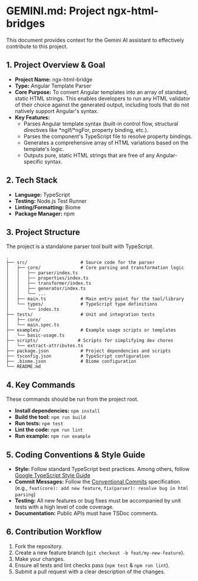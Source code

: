 # GEMINI.md: Project ngx-html-bridges

This document provides context for the Gemini AI assistant to effectively contribute to this project.

## 1. Project Overview & Goal

- **Project Name:** ngx-html-bridge
- **Type:** Angular Template Parser
- **Core Purpose:** To convert Angular templates into an array of standard, static HTML strings. This enables developers to run any HTML validator of their choice against the generated output, including tools that do not natively support Angular's syntax.
- **Key Features:**
    - Parses Angular template syntax (built-in control flow, structural directives like *ngIf/*ngFor, property binding, etc.).
    - Parses the component's TypeScript file to resolve property bindings.
    - Generates a comprehensive array of HTML variations based on the template's logic.
    - Outputs pure, static HTML strings that are free of any Angular-specific syntax.

## 2. Tech Stack

- **Language:** TypeScript
- **Testing:** Node.js Test Runner
- **Linting/Formatting:** Biome
- **Package Manager:** npm

## 3. Project Structure

The project is a standalone parser tool built with TypeScript.

```
.
├── src/                    # Source code for the parser
│   ├── core/               # Core parsing and transformation logic
│   │   ├── parser/index.ts
│   │   ├── properties/index.ts
│   │   ├── transformer/index.ts
│   │   ├── generator/index.ts
│   │   └── ...
│   ├── main.ts             # Main entry point for the tool/library
│   └── types/              # TypeScript type definitions
│       └── index.ts
├── tests/                  # Unit and integration tests
│   ├── core/
│   └── main.spec.ts
├── examples/               # Example usage scripts or templates
│   └── basic-usage.ts
├── scripts/               # Scripts for simplifying dev chores
│   └── extract-attributes.ts
├── package.json            # Project dependencies and scripts
├── tsconfig.json           # TypeScript configuration
├── .biome.json             # Biome configuration
└── README.md
```

## 4. Key Commands

These commands should be run from the project root.

- **Install dependencies:** `npm install`
- **Build the tool:** `npm run build`
- **Run tests:** `npm test`
- **Lint the code:** `npm run lint`
- **Run example:** `npm run example`

## 5. Coding Conventions & Style Guide

- **Style:** Follow standard TypeScript best practices. Among others, follow [Google TypeScript Style Guide](https://google.github.io/styleguide/tsguide.html)
- **Commit Messages:** Follow the [Conventional Commits](https://www.conventionalcommits.org/en/v1.0.0/) specification. (e.g., `feat(core): add new feature`, `fix(parser): resolve bug in html parsing`)
- **Testing:** All new features or bug fixes must be accompanied by unit tests with a high level of code coverage.
- **Documentation:** Public APIs must have TSDoc comments.

## 6. Contribution Workflow

1.  Fork the repository.
2.  Create a new feature branch (`git checkout -b feat/my-new-feature`).
3.  Make your changes.
4.  Ensure all tests and lint checks pass (`npm test` & `npm run lint`).
5.  Submit a pull request with a clear description of the changes.
